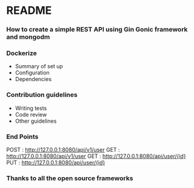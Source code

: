 # README #

### How to create a simple REST API using Gin Gonic framework and mongodm ###

### Dockerize ###
* Summary of set up
* Configuration
* Dependencies

### Contribution guidelines ###

* Writing tests
* Code review
* Other guidelines

### End Points ###

POST : http://127.0.0.1:8080/api/v1/user
GET : http://127.0.0.1:8080/api/v1/user
GET : http://127.0.0.1:8080/api/user/{id}
PUT : http://127.0.0.1:8080/api/user/{id}

### Thanks to all the open source frameworks ###
